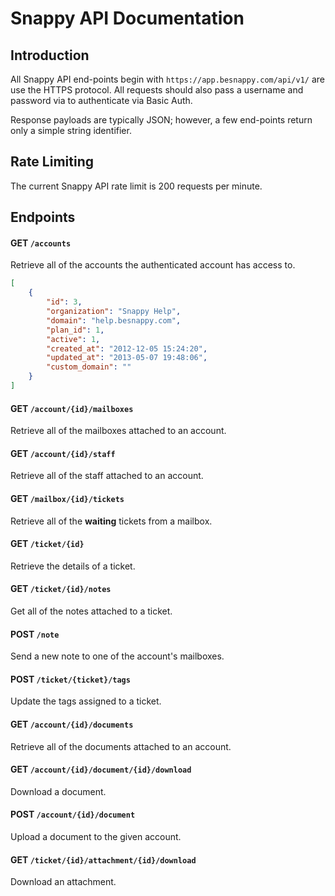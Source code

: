 # Snappy API Documentation

## Introduction

All Snappy API end-points begin with `https://app.besnappy.com/api/v1/` are use the HTTPS protocol. All requests should also pass a username and password via to authenticate via Basic Auth.

Response payloads are typically JSON; however, a few end-points return only a simple string identifier.

## Rate Limiting

The current Snappy API rate limit is 200 requests per minute.

## Endpoints

#### GET `/accounts`

Retrieve all of the accounts the authenticated account has access to.

```json
[
    {
        "id": 3,
        "organization": "Snappy Help",
        "domain": "help.besnappy.com",
        "plan_id": 1,
        "active": 1,
        "created_at": "2012-12-05 15:24:20",
        "updated_at": "2013-05-07 19:48:06",
        "custom_domain": ""
    }
]
```

#### GET `/account/{id}/mailboxes`

Retrieve all of the mailboxes attached to an account.

#### GET `/account/{id}/staff`

Retrieve all of the staff attached to an account.

#### GET `/mailbox/{id}/tickets`

Retrieve all of the **waiting** tickets from a mailbox.

#### GET `/ticket/{id}`

Retrieve the details of a ticket.

#### GET `/ticket/{id}/notes`

Get all of the notes attached to a ticket.

#### POST `/note`

Send a new note to one of the account's mailboxes.

#### POST `/ticket/{ticket}/tags`

Update the tags assigned to a ticket.

#### GET `/account/{id}/documents`

Retrieve all of the documents attached to an account.

#### GET `/account/{id}/document/{id}/download`

Download a document.

#### POST `/account/{id}/document`

Upload a document to the given account.

#### GET `/ticket/{id}/attachment/{id}/download`

Download an attachment.
